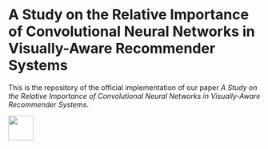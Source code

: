 # A Study on the Relative Importance of Convolutional Neural Networks in Visually-Aware Recommender Systems

This is the repository of the official implementation of our paper *A Study on the Relative Importance of Convolutional Neural Networks in Visually-Aware Recommender Systems*.

<img src="https://github.com/sisinflab/The-Importance-of-CNNs-in-Visual-Recommenders/blob/main/alexnet.png" width="50" />
